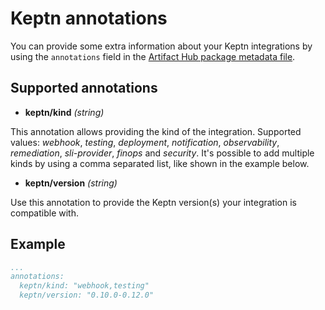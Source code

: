 # Keptn annotations

You can provide some extra information about your Keptn integrations by using the `annotations` field in the [Artifact Hub package metadata file](https://github.com/khulnasoft/hub/blob/master/docs/metadata/khulnasoft-pkg.yml).

## Supported annotations

- **keptn/kind** *(string)*

This annotation allows providing the kind of the integration. Supported values: *webhook*, *testing*, *deployment*, *notification*, *observability*, *remediation*, *sli-provider*, *finops* and *security*. It's possible to add multiple kinds by using a comma separated list, like shown in the example below.

- **keptn/version** *(string)*

Use this annotation to provide the Keptn version(s) your integration is compatible with.

## Example

```yaml
...
annotations:
  keptn/kind: "webhook,testing"
  keptn/version: "0.10.0-0.12.0"
```
